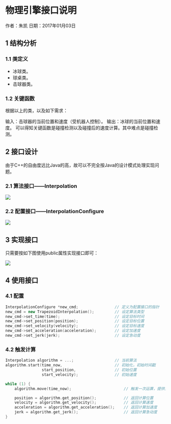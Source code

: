 物理引擎接口说明
======================

作者：朱凯
日期：2017年01月03日

## 1 结构分析

### 1.1 类定义
+ 冰球类。
+ 球桌类。
+ 击球器类。

### 1.2 关键函数

根据以上的类，以及如下需求：

输入：击球器的当前位置和速度（受机器人控制）。
输出：冰球的当前位置和速度。
可以得知关键函数是碰撞检测以及碰撞后的速度计算。其中难点是碰撞检测。

## 2 接口设计

由于C++的自由度远比Java的高，故可以不完全按Java的设计模式处理实现问题。

### 2.1 算法接口——Interpolation

![](http://images2015.cnblogs.com/blog/1068928/201701/1068928-20170102170342909-2001744609.png)

### 2.2 配置接口——InterpolationConfigure

![](http://images2015.cnblogs.com/blog/1068928/201701/1068928-20170102170833300-713468685.png)

## 3 实现接口

只需要按如下图使用public属性实现接口即可：

![](http://images2015.cnblogs.com/blog/1068928/201701/1068928-20170102170946253-1632623010.png)

## 4 使用接口

### 4.1 配置

```c++
InterpolationConfigure *new_cmd;                // 定义为配置接口的指针
new_cmd = new TrapezoidInterpolation();         // 设定算法类型
new_cmd->set_time(time);                        // 设定目标时间
new_cmd->set_position(position);                // 设定目标位置
new_cmd->set_velocity(velocity);                // 设定目标速度
new_cmd->set_acceleration(acceleration);        // 设定加速度
new_cmd->set_jerk(jerk);                        // 设定急动度
```

### 4.2 触发计算

~~~c++
Interpolation algorithm = ...;                  // 当前算法
algorithm.start(time_now,                       // 初始化，初始时间戳
                start_position,                 // 初始位置
                start_velocity);                // 初始速度

while (1) {
    algorithm.move(time_now);                       // 触发一次运算，提供当前时间戳

    position = algorithm.get_position();            // 返回计算位置
    velocity = algorithm.get_velocity();            // 返回计算速度
    acceleration = algorithm.get_acceleration();    // 返回计算加速度
    jerk = algorithm.get_jerk();                    // 返回计算急动度
}
~~~
